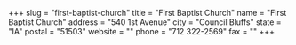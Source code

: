 +++
slug = "first-baptist-church"
title = "First Baptist Church"
name = "First Baptist Church"
address = "540 1st Avenue"
city = "Council Bluffs"
state = "IA"
postal = "51503"
website = ""
phone = "712 322-2569"
fax = ""
+++

